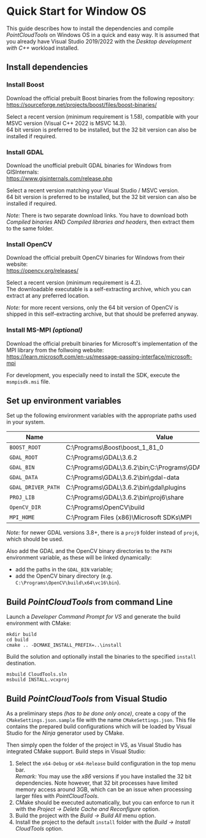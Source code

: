 # Quick Start for Window OS

This guide describes how to install the dependencies and compile *PointCloudTools* on Windows OS
in a quick and easy way. It is assumed that you already have Visual Studio 2019/2022 with the
*Desktop development with C++* workload installed.


## Install dependencies

### Install Boost

Download the official prebuilt Boost binaries from the following repository:  
https://sourceforge.net/projects/boost/files/boost-binaries/

Select a recent version (minimum requirement is 1.58), compatible with your MSVC version (Visual C++ 2022 is MSVC 14.3).  
64 bit version is preferred to be installed, but the 32 bit version can also be installed if required.

### Install GDAL

Download the unofficial prebuilt GDAL binaries for Windows from GISInternals:  
https://www.gisinternals.com/release.php

Select a recent version matching your Visual Studio / MSVC version.  
64 bit version is preferred to be installed, but the 32 bit version can also be installed if required.

*Note:* There is two separate download links. You have to download both *Compiled binaries* AND *Compiled libraries and headers*, then extract them to the same folder.

### Install OpenCV

Download the official prebuilt OpenCV binaries for Windows from their website:  
https://opencv.org/releases/

Select a recent version (minimum requirement is 4.2).  
The downloadable executable is a self-extracting archive, which you can extract at any preferred location.

*Note:* for more recent versions, only the 64 bit version of OpenCV is shipped in this self-extracting archive, but that should be preferred anyway.

### Install MS-MPI *(optional)*

Download the official prebuilt binaries for Microsoft's implementation of the MPI library  from the follwoing website:  
https://learn.microsoft.com/en-us/message-passing-interface/microsoft-mpi

For development, you especially need to install the SDK, execute the `msmpisdk.msi` file.


## Set up environment variables

Set up the following environment variables with the appropriate paths
used in your system.

| Name         | Value                  |
| ------------ | ---------------------- |
| `BOOST_ROOT` | C:\Programs\Boost\boost_1_81_0 |
| `GDAL_ROOT`  | C:\Programs\GDAL\3.6.2 |
| `GDAL_BIN`   | C:\Programs\GDAL\3.6.2\bin;C:\Programs\GDAL\3.6.2\bin\gdal\apps |
| `GDAL_DATA`  | C:\Programs\GDAL\3.6.2\bin\gdal-data |
| `GDAL_DRIVER_PATH` | C:\Programs\GDAL\3.6.2\bin\gdal\plugins |
| `PROJ_LIB`   | C:\Programs\GDAL\3.6.2\bin\proj6\share |
| `OpenCV_DIR` | C:\Programs\OpenCV\build |
| `MPI_HOME`   | C:\Program Files (x86)\Microsoft SDKs\MPI |

*Note:* for newer GDAL versions 3.8+, there is a `proj9` folder instead of `proj6`, which should be used.

Also add the GDAL and the OpenCV binary directories to the `PATH` environment variable, as these will be linked dynamically:
 - add the paths in the `GDAL_BIN` variable;
 - add the OpenCV binary directory (e.g. `C:\Programs\OpenCV\build\x64\vc16\bin`).


## Build *PointCloudTools* from command Line

Launch a *Developer Command Prompt for VS* and generate the build environment with CMake:
```batch
mkdir build
cd build
cmake .. -DCMAKE_INSTALL_PREFIX=..\install
```

Build the solution and optionally install the binaries to the specified `install` destination.
```batch
msbuild CloudTools.sln
msbuild INSTALL.vcxproj
```


## Build *PointCloudTools* from Visual Studio

As a preliminary steps *(has to be done only once)*,
create a copy of the `CMakeSettings.json.sample` file with the
name `CMakeSettings.json`.
This file contains the prepared build configurations which will be loaded by Visual Studio for the *Ninja* generator used by CMake.

Then simply open the folder of the project in VS, as Visual Studio has integrated CMake support.
Build steps in Visual Studio:
 1. Select the `x64-Debug` or `x64-Release` build configuration in the top menu bar.  
*Remark:* You may use the *x86* versions if you have installed the 32 bit dependencies. Note however, that 32 bit processes have limited memory access around 3GB, which can be an issue when processing larger files with *PointCloudTools*.
 2. CMake should be executed automatically, but you can enforce to run it with the *Project -> Delete Cache and Reconfigure* option.
 3. Build the project with the *Build -> Build All* menu option.
 4. Install the project to the default `install` folder with the *Build -> Install CloudTools* option.

